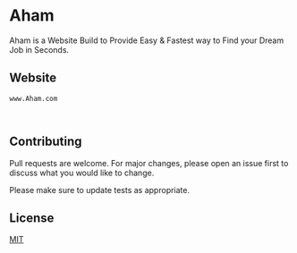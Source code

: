 # Aham

Aham is a Website Build to Provide Easy & Fastest way to Find your Dream Job in Seconds.

## Website

```
www.Aham.com
```


```


```

## Contributing
Pull requests are welcome. For major changes, please open an issue first to discuss what you would like to change.

Please make sure to update tests as appropriate.

## License
[MIT](https://choosealicense.com/licenses/mit/)
